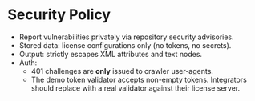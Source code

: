 # Security Policy

- Report vulnerabilities privately via repository security advisories.
- Stored data: license configurations only (no tokens, no secrets).
- Output: strictly escapes XML attributes and text nodes.
- Auth:
  - 401 challenges are **only** issued to crawler user-agents.
  - The demo token validator accepts non-empty tokens. Integrators should replace with a real validator against their license server.